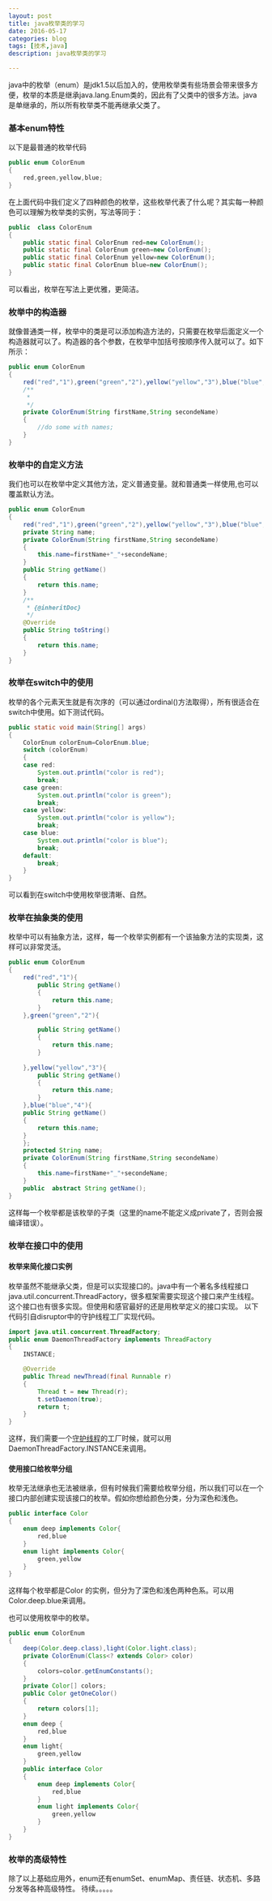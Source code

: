 ```yaml
---
layout: post
title: java枚举类的学习
date: 2016-05-17
categories: blog
tags: [技术,java]
description: java枚举类的学习

---
```


java中的枚举（enum）是jdk1.5以后加入的，使用枚举类有些场景会带来很多方便，枚举的本质是继承java.lang.Enum类的，因此有了父类中的很多方法。java是单继承的，所以所有枚举类不能再继承父类了。

### 基本enum特性

以下是最普通的枚举代码

```java
public enum ColorEnum
{
	red,green,yellow,blue;
}
``` 

在上面代码中我们定义了四种颜色的枚举，这些枚举代表了什么呢？其实每一种颜色可以理解为枚举类的实例，写法等同于：

```java
public  class ColorEnum
{
	public static final ColorEnum red=new ColorEnum();
	public static final ColorEnum green=new ColorEnum();
	public static final ColorEnum yellow=new ColorEnum();
	public static final ColorEnum blue=new ColorEnum();
}
```

可以看出，枚举在写法上更优雅，更简洁。

### 枚举中的构造器

就像普通类一样，枚举中的类是可以添加构造方法的，只需要在枚举后面定义一个构造器就可以了。构造器的各个参数，在枚举中加括号按顺序传入就可以了。如下所示：

```java
public enum ColorEnum
{
	red("red","1"),green("green","2"),yellow("yellow","3"),blue("blue","4");
	/**
	 * 
	 */
	private ColorEnum(String firstName,String secondeName)
	{
		//do some with names;
	}
}
``` 

### 枚举中的自定义方法

我们也可以在枚举中定义其他方法，定义普通变量。就和普通类一样使用,也可以覆盖默认方法。

```java
public enum ColorEnum
{
	red("red","1"),green("green","2"),yellow("yellow","3"),blue("blue","4");
	private String name;
	private ColorEnum(String firstName,String secondeName)
	{
		this.name=firstName+"_"+secondeName;
	}
	public String getName()
	{
		return this.name;
	}
	/**
	 * {@inheritDoc}
	 */
	@Override
	public String toString()
	{
		return this.name;
	}
}
```

### 枚举在switch中的使用

枚举的各个元素天生就是有次序的（可以通过ordinal()方法取得），所有很适合在switch中使用。如下测试代码。

```java
public static void main(String[] args)
{
	ColorEnum colorEnum=ColorEnum.blue;
	switch (colorEnum)
	{
	case red:
		System.out.println("color is red");
		break;
	case green:
		System.out.println("color is green");
		break;
	case yellow:
		System.out.println("color is yellow");
		break;
	case blue:
		System.out.println("color is blue");
		break;
	default:
		break;
	}
}
```

可以看到在switch中使用枚举很清晰、自然。

### 枚举在抽象类的使用

枚举中可以有抽象方法，这样，每一个枚举实例都有一个该抽象方法的实现类，这样可以非常灵活。

```java
public enum ColorEnum
{
	red("red","1"){
		public String getName()
		{
			return this.name;
		}
	},green("green","2"){

		public String getName()
		{
			return this.name;
		}
		
	},yellow("yellow","3"){
		public String getName()
		{
			return this.name;
		}
	},blue("blue","4"){
	public String getName()
	{
		return this.name;
	}
	};
	protected String name;
	private ColorEnum(String firstName,String secondeName)
	{
		this.name=firstName+"_"+secondeName;
	}
	public  abstract String getName();
}
```

这样每一个枚举都是该枚举的子类（这里的name不能定义成private了，否则会报编译错误）。

### 枚举在接口中的使用

#### 枚举来简化接口实例

枚举虽然不能继承父类，但是可以实现接口的。java中有一个著名多线程接口java.util.concurrent.ThreadFactory，很多框架需要实现这个接口来产生线程。这个接口也有很多实现。但使用和感官最好的还是用枚举定义的接口实现。
以下代码引自disruptor中的守护线程工厂实现代码。

```java
import java.util.concurrent.ThreadFactory;
public enum DaemonThreadFactory implements ThreadFactory
{
    INSTANCE;

    @Override
    public Thread newThread(final Runnable r)
    {
        Thread t = new Thread(r);
        t.setDaemon(true);
        return t;
    }
}
```

这样，我们需要一个[守护线程](http://baike.baidu.com/link?url=piC3OQoNvFv57IxX-Qu8p7F-hxREJkLfKOS1DI2yMbP283l1ZAiqIfk2duqumk04VS8oVVBUMgbkgmKxR_zUdi7P50Lzt5br1qHKT7otqcOK5mTFmUtdILE70RaH-RupEjMfZ2mRTSbTwStbhl0omHBTPfALuKI8a8O7TB7CjRhZTSKtDhCOC1rNIOVOvLRf)的工厂时候，就可以用DaemonThreadFactory.INSTANCE来调用。

#### 使用接口给枚举分组

枚举无法继承也无法被继承，但有时候我们需要给枚举分组，所以我们可以在一个接口内部创建实现该接口的枚举。假如你想给颜色分类，分为深色和浅色。

```java
public interface Color
{
	enum deep implements Color{
		red,blue
	}
	enum light implements Color{
		green,yellow
	}
}
```

这样每个枚举都是Color 的实例，但分为了深色和浅色两种色系。可以用Color.deep.blue来调用。

也可以使用枚举中的枚举。

```java
public enum ColorEnum
{
	deep(Color.deep.class),light(Color.light.class);
	private ColorEnum(Class<? extends Color> color)
	{
		colors=color.getEnumConstants();
	}
	private Color[] colors;
	public Color getOneColor()
	{
		return colors[1];
	}
	enum deep {
		red,blue
	}
	enum light{
		green,yellow
	}
	public interface Color
	{
		enum deep implements Color{
			red,blue
		}
		enum light implements Color{
			green,yellow
		}
	}
}
```

### 枚举的高级特性

除了以上基础应用外，enum还有enumSet、enumMap、责任链、状态机、多路分发等各种高级特性。
待续。。。。。



